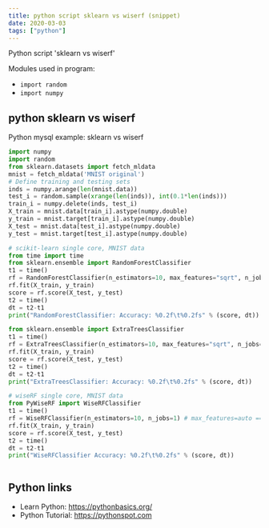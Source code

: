 ```yaml
---
title: python script sklearn vs wiserf (snippet)
date: 2020-03-03
tags: ["python"]
---
```

Python script 'sklearn vs wiserf'


Modules used in program: 
* `import random`
* `import numpy`

## python sklearn vs wiserf

Python mysql example: sklearn vs wiserf

```python
import numpy
import random
from sklearn.datasets import fetch_mldata
mnist = fetch_mldata('MNIST original')
# Define training and testing sets
inds = numpy.arange(len(mnist.data))
test_i = random.sample(xrange(len(inds)), int(0.1*len(inds)))
train_i = numpy.delete(inds, test_i)
X_train = mnist.data[train_i].astype(numpy.double)
y_train = mnist.target[train_i].astype(numpy.double)
X_test = mnist.data[test_i].astype(numpy.double)
y_test = mnist.target[test_i].astype(numpy.double)

# scikit-learn single core, MNIST data
from time import time
from sklearn.ensemble import RandomForestClassifier
t1 = time()
rf = RandomForestClassifier(n_estimators=10, max_features="sqrt", n_jobs=1)
rf.fit(X_train, y_train)
score = rf.score(X_test, y_test)
t2 = time()
dt = t2-t1
print("RandomForestClassifier: Accuracy: %0.2f\t%0.2fs" % (score, dt))

from sklearn.ensemble import ExtraTreesClassifier
t1 = time()
rf = ExtraTreesClassifier(n_estimators=10, max_features="sqrt", n_jobs=1)
rf.fit(X_train, y_train)
score = rf.score(X_test, y_test)
t2 = time()
dt = t2-t1
print("ExtraTreesClassifier: Accuracy: %0.2f\t%0.2fs" % (score, dt))

# wiseRF single core, MNIST data
from PyWiseRF import WiseRFClassifier
t1 = time()
rf = WiseRFClassifier(n_estimators=10, n_jobs=1) # max_features=auto == sqrt
rf.fit(X_train, y_train)
score = rf.score(X_test, y_test)
t2 = time()
dt = t2-t1
print("WiseRFClassifier Accuracy: %0.2f\t%0.2fs" % (score, dt))



```

## Python links

- Learn Python: https://pythonbasics.org/
- Python Tutorial: https://pythonspot.com
